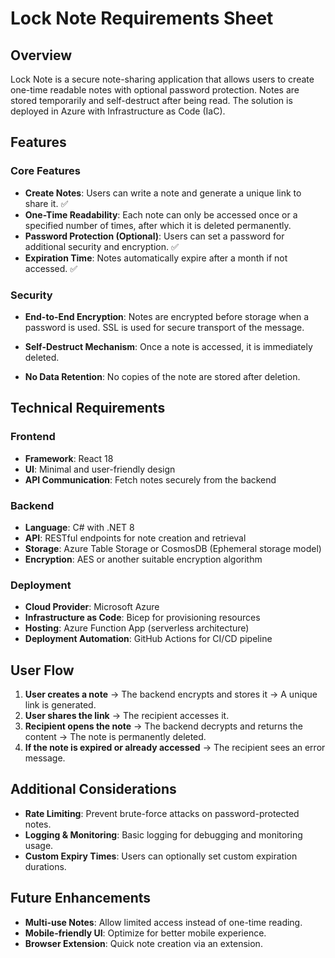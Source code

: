 # Lock Note Requirements Sheet

## Overview

Lock Note is a secure note-sharing application that allows users to create one-time readable notes with optional password protection. Notes are stored temporarily and self-destruct after being read. The solution is deployed in Azure with Infrastructure as Code (IaC).

## Features

### Core Features

- **Create Notes**: Users can write a note and generate a unique link to share it. ✅
- **One-Time Readability**: Each note can only be accessed once or a specified number of times, after which it is deleted permanently.
- **Password Protection (Optional)**: Users can set a password for additional security and encryption. ✅
- **Expiration Time**: Notes automatically expire after a month if not accessed. ✅

### Security

- **End-to-End Encryption**: Notes are encrypted before storage when a password is used. SSL is used for secure transport of the message.

- **Self-Destruct Mechanism**: Once a note is accessed, it is immediately deleted.

- **No Data Retention**: No copies of the note are stored after deletion.

## Technical Requirements

### Frontend

- **Framework**: React 18
- **UI**: Minimal and user-friendly design
- **API Communication**: Fetch notes securely from the backend

### Backend

- **Language**: C# with .NET 8
- **API**: RESTful endpoints for note creation and retrieval
- **Storage**: Azure Table Storage or CosmosDB (Ephemeral storage model)
- **Encryption**: AES or another suitable encryption algorithm

### Deployment

- **Cloud Provider**: Microsoft Azure
- **Infrastructure as Code**: Bicep for provisioning resources
- **Hosting**: Azure Function App (serverless architecture)
- **Deployment Automation**: GitHub Actions for CI/CD pipeline

## User Flow

1. **User creates a note** → The backend encrypts and stores it → A unique link is generated.
2. **User shares the link** → The recipient accesses it.
3. **Recipient opens the note** → The backend decrypts and returns the content → The note is permanently deleted.
4. **If the note is expired or already accessed** → The recipient sees an error message.

## Additional Considerations

- **Rate Limiting**: Prevent brute-force attacks on password-protected notes.
- **Logging & Monitoring**: Basic logging for debugging and monitoring usage.
- **Custom Expiry Times**: Users can optionally set custom expiration durations.

## Future Enhancements

- **Multi-use Notes**: Allow limited access instead of one-time reading.
- **Mobile-friendly UI**: Optimize for better mobile experience.
- **Browser Extension**: Quick note creation via an extension.
